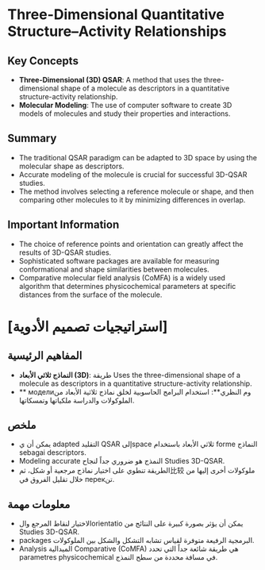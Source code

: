 # Three-Dimensional Quantitative Structure–Activity Relationships

## Key Concepts

* **Three-Dimensional (3D) QSAR**: A method that uses the three-dimensional shape of a molecule as descriptors in a quantitative structure-activity relationship.
* **Molecular Modeling**: The use of computer software to create 3D models of molecules and study their properties and interactions.

## Summary
* The traditional QSAR paradigm can be adapted to 3D space by using the molecular shape as descriptors.
* Accurate modeling of the molecule is crucial for successful 3D-QSAR studies.
* The method involves selecting a reference molecule or shape, and then comparing other molecules to it by minimizing differences in overlap.

## Important Information
* The choice of reference points and orientation can greatly affect the results of 3D-QSAR studies.
* Sophisticated software packages are available for measuring conformational and shape similarities between molecules.
* Comparative molecular field analysis (CoMFA) is a widely used algorithm that determines physicochemical parameters at specific distances from the surface of the molecule.

# [استراتيجيات تصميم الأدوية]
## المفاهيم الرئيسية
* **النماذج ثلاثي الأبعاد (3D)**: طريقة Uses the three-dimensional shape of a molecule as descriptors in a quantitative structure-activity relationship.
* ** моделиوم النظري**: استخدام البرامج الحاسوبية لخلق نماذج ثلاثية الأبعاد من الملوكولات والدراسة ملكياتها وتمسكاتها.

## ملخص
* يمكن أن ي adapted التقليد QSAR إلىspace ثلاثي الأبعاد باستخدام forme النماذج sebagai descriptors.
* Modeling accurate النمذج هو ضروري جداً لنجاح Studies 3D-QSAR.
* الطريقة تنطوي على اختيار نماذج مرجعية أو شكل، ثم比较 ملوكولات أخرى إليها من خلال تقليل الفروق في перекتن.

## معلومات مهمة
* الاختيار لنقاط المرجع والorientatio يمكن أن يؤثر بصورة كبيرة على النتائج من Studies 3D-QSAR.
* packages البرمجية الرفيعة متوفرة لقياس تشابه التشكل والشكل بين الملوكولات.
* Analysis الميدالية Comparative (CoMFA) هي طريقة شائعة جداً التي تحدد parametres physicochemical في مسافة محددة من سطح النمذج.